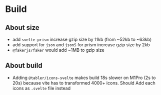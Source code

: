 # Build

## About size

- add `svelte-prism` increase gzip size by 11kb (from ~52kb to ~63kb)
- add support for `json` and `json5` for prism increase gzip size by 2kb
- `@fakerjs/faker` would add ~1MB to gzip size

## About build

- Adding `@tabler/icons-svelte` makes build 18s slower on M1Pro (2s to 20s)
because vite has to transformed 4000+ icons. Should Add each icons as `.svelte`
file instead